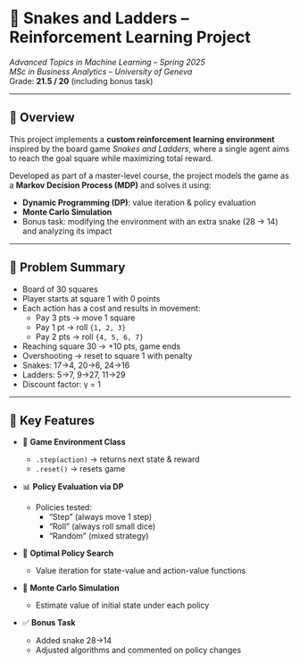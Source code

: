 # 🎲 Snakes and Ladders – Reinforcement Learning Project

*Advanced Topics in Machine Learning – Spring 2025*  
*MSc in Business Analytics – University of Geneva*  
Grade: **21.5 / 20** (including bonus task)

---

## 📌 Overview

This project implements a **custom reinforcement learning environment** inspired by the board game *Snakes and Ladders*, where a single agent aims to reach the goal square while maximizing total reward.

Developed as part of a master-level course, the project models the game as a **Markov Decision Process (MDP)** and solves it using:
- **Dynamic Programming (DP)**: value iteration & policy evaluation  
- **Monte Carlo Simulation**  
- Bonus task: modifying the environment with an extra snake (28 → 14) and analyzing its impact

---

## 🧠 Problem Summary

- Board of 30 squares
- Player starts at square 1 with 0 points
- Each action has a cost and results in movement:
  - Pay 3 pts → move 1 square
  - Pay 1 pt → roll `{1, 2, 3}`
  - Pay 2 pts → roll `{4, 5, 6, 7}`
- Reaching square 30 → +10 pts, game ends  
- Overshooting → reset to square 1 with penalty  
- Snakes: 17→4, 20→6, 24→16  
- Ladders: 5→7, 9→27, 11→29  
- Discount factor: γ = 1

---

## 🚀 Key Features

- 🔁 **Game Environment Class**  
  - `.step(action)` → returns next state & reward  
  - `.reset()` → resets game

- 📊 **Policy Evaluation via DP**  
  - Policies tested:
    - “Step” (always move 1 step)
    - “Roll” (always roll small dice)
    - “Random” (mixed strategy)
  
- 🧭 **Optimal Policy Search**  
  - Value iteration for state-value and action-value functions

- 🎲 **Monte Carlo Simulation**  
  - Estimate value of initial state under each policy

- ✅ **Bonus Task**  
  - Added snake 28→14  
  - Adjusted algorithms and commented on policy changes

